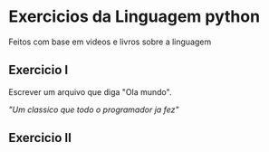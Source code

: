 # Exercicios da Linguagem python

Feitos com base em videos e livros sobre a linguagem

## Exercicio I

Escrever um arquivo que diga "Ola mundo".

<i>"Um classico que todo o programador ja fez"</i>

## Exercicio II